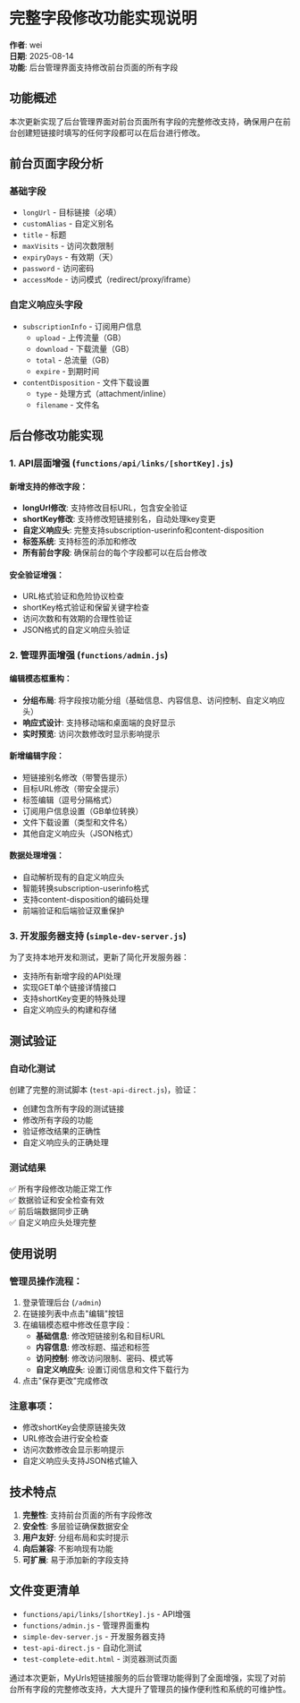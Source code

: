 # 完整字段修改功能实现说明

**作者**: wei  
**日期**: 2025-08-14  
**功能**: 后台管理界面支持修改前台页面的所有字段

## 功能概述

本次更新实现了后台管理界面对前台页面所有字段的完整修改支持，确保用户在前台创建短链接时填写的任何字段都可以在后台进行修改。

## 前台页面字段分析

### 基础字段
- `longUrl` - 目标链接（必填）
- `customAlias` - 自定义别名
- `title` - 标题
- `maxVisits` - 访问次数限制
- `expiryDays` - 有效期（天）
- `password` - 访问密码
- `accessMode` - 访问模式（redirect/proxy/iframe）

### 自定义响应头字段
- `subscriptionInfo` - 订阅用户信息
  - `upload` - 上传流量（GB）
  - `download` - 下载流量（GB）
  - `total` - 总流量（GB）
  - `expire` - 到期时间
- `contentDisposition` - 文件下载设置
  - `type` - 处理方式（attachment/inline）
  - `filename` - 文件名

## 后台修改功能实现

### 1. API层面增强 (`functions/api/links/[shortKey].js`)

#### 新增支持的修改字段：
- **longUrl修改**: 支持修改目标URL，包含安全验证
- **shortKey修改**: 支持修改短链接别名，自动处理key变更
- **自定义响应头**: 完整支持subscription-userinfo和content-disposition
- **标签系统**: 支持标签的添加和修改
- **所有前台字段**: 确保前台的每个字段都可以在后台修改

#### 安全验证增强：
- URL格式验证和危险协议检查
- shortKey格式验证和保留关键字检查
- 访问次数和有效期的合理性验证
- JSON格式的自定义响应头验证

### 2. 管理界面增强 (`functions/admin.js`)

#### 编辑模态框重构：
- **分组布局**: 将字段按功能分组（基础信息、内容信息、访问控制、自定义响应头）
- **响应式设计**: 支持移动端和桌面端的良好显示
- **实时预览**: 访问次数修改时显示影响提示

#### 新增编辑字段：
- 短链接别名修改（带警告提示）
- 目标URL修改（带安全提示）
- 标签编辑（逗号分隔格式）
- 订阅用户信息设置（GB单位转换）
- 文件下载设置（类型和文件名）
- 其他自定义响应头（JSON格式）

#### 数据处理增强：
- 自动解析现有的自定义响应头
- 智能转换subscription-userinfo格式
- 支持content-disposition的编码处理
- 前端验证和后端验证双重保护

### 3. 开发服务器支持 (`simple-dev-server.js`)

为了支持本地开发和测试，更新了简化开发服务器：
- 支持所有新增字段的API处理
- 实现GET单个链接详情接口
- 支持shortKey变更的特殊处理
- 自定义响应头的构建和存储

## 测试验证

### 自动化测试
创建了完整的测试脚本 (`test-api-direct.js`)，验证：
- 创建包含所有字段的测试链接
- 修改所有字段的功能
- 验证修改结果的正确性
- 自定义响应头的正确处理

### 测试结果
✅ 所有字段修改功能正常工作  
✅ 数据验证和安全检查有效  
✅ 前后端数据同步正确  
✅ 自定义响应头处理完整  

## 使用说明

### 管理员操作流程：
1. 登录管理后台 (`/admin`)
2. 在链接列表中点击"编辑"按钮
3. 在编辑模态框中修改任意字段：
   - **基础信息**: 修改短链接别名和目标URL
   - **内容信息**: 修改标题、描述和标签
   - **访问控制**: 修改访问限制、密码、模式等
   - **自定义响应头**: 设置订阅信息和文件下载行为
4. 点击"保存更改"完成修改

### 注意事项：
- 修改shortKey会使原链接失效
- URL修改会进行安全检查
- 访问次数修改会显示影响提示
- 自定义响应头支持JSON格式输入

## 技术特点

1. **完整性**: 支持前台页面的所有字段修改
2. **安全性**: 多层验证确保数据安全
3. **用户友好**: 分组布局和实时提示
4. **向后兼容**: 不影响现有功能
5. **可扩展**: 易于添加新的字段支持

## 文件变更清单

- `functions/api/links/[shortKey].js` - API增强
- `functions/admin.js` - 管理界面重构
- `simple-dev-server.js` - 开发服务器支持
- `test-api-direct.js` - 自动化测试
- `test-complete-edit.html` - 浏览器测试页面

通过本次更新，MyUrls短链接服务的后台管理功能得到了全面增强，实现了对前台所有字段的完整修改支持，大大提升了管理员的操作便利性和系统的可维护性。

